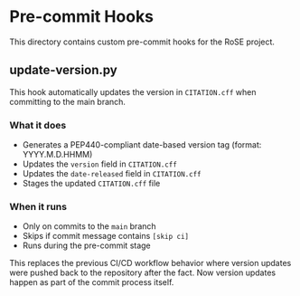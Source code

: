 # Pre-commit Hooks

This directory contains custom pre-commit hooks for the RoSE project.

## update-version.py

This hook automatically updates the version in `CITATION.cff` when committing to the main branch.

### What it does

- Generates a PEP440-compliant date-based version tag (format: YYYY.M.D.HHMM)
- Updates the `version` field in `CITATION.cff`
- Updates the `date-released` field in `CITATION.cff`
- Stages the updated `CITATION.cff` file

### When it runs

- Only on commits to the `main` branch
- Skips if commit message contains `[skip ci]`
- Runs during the pre-commit stage

This replaces the previous CI/CD workflow behavior where version updates were pushed back to the repository after the fact. Now version updates happen as part of the commit process itself.
